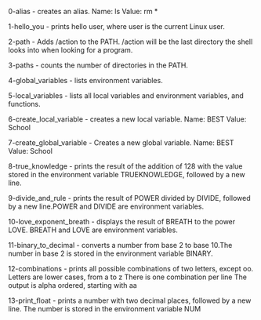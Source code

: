 0-alias -  creates an alias.
		Name: ls
		Value: rm *

1-hello_you -  prints hello user, where user is the current Linux user.

2-path - Adds /action to the PATH. /action will be the last directory the shell looks into when looking for a program.

3-paths -  counts the number of directories in the PATH.

4-global_variables - lists environment variables.

5-local_variables -  lists all local variables and environment variables, and functions.

6-create_local_variable - creates a new local variable.
			Name: BEST
			Value: School

7-create_global_variable - Creates a new global variable.
                        Name: BEST
                        Value: School

8-true_knowledge -  prints the result of the addition of 128 with the value stored in the environment variable TRUEKNOWLEDGE, followed by a new line.

9-divide_and_rule - prints the result of POWER divided by DIVIDE, followed by a new line.POWER and DIVIDE are environment variables.

10-love_exponent_breath - displays the result of BREATH to the power LOVE. BREATH and LOVE are environment variables.

11-binary_to_decimal - converts a number from base 2 to base 10.The number in base 2 is stored in the environment variable BINARY.

12-combinations - prints all possible combinations of two letters, except oo.
        Letters are lower cases, from a to z
        There is one combination per line
        The output is alpha ordered, starting with aa

13-print_float - prints a number with two decimal places, followed by a new line. The number is stored in the environment variable NUM
